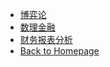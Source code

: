 - [博弈论](/courses/博弈论/README.md)
- [数理金融](/courses/数理金融/README.md)
- [财务报表分析](/courses/财务报表分析/README.md)
- [Back to Homepage](README.md)